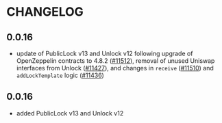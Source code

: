 # CHANGELOG

## 0.0.16

- update of PublicLock v13 and Unlock v12 following upgrade of OpenZeppelin contracts to 4.8.2 ([#11512](https://github.com/unlock-protocol/unlock/pull/11512)), removal of unused Uniswap interfaces from Unlock ([#11427](https://github.com/unlock-protocol/unlock/pull/11427)), and changes in `receive` ([#11510](https://github.com/unlock-protocol/unlock/pull/11510)) and `addLockTemplate` logic ([#11436](https://github.com/unlock-protocol/unlock/pull/11436))

## 0.0.16

- added PublicLock v13 and Unlock v12

